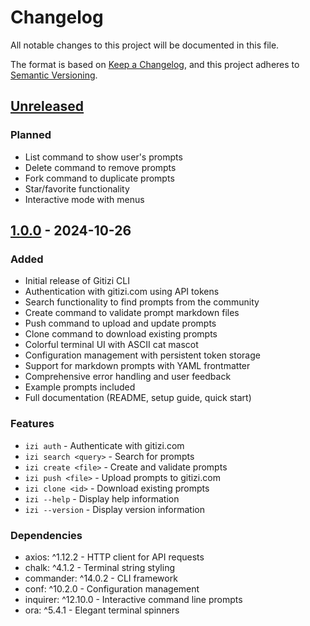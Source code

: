 # Changelog

All notable changes to this project will be documented in this file.

The format is based on [Keep a Changelog](https://keepachangelog.com/en/1.0.0/),
and this project adheres to [Semantic Versioning](https://semver.org/spec/v2.0.0.html).

## [Unreleased]

### Planned
- List command to show user's prompts
- Delete command to remove prompts
- Fork command to duplicate prompts
- Star/favorite functionality
- Interactive mode with menus

## [1.0.0] - 2024-10-26

### Added
- Initial release of Gitizi CLI
- Authentication with gitizi.com using API tokens
- Search functionality to find prompts from the community
- Create command to validate prompt markdown files
- Push command to upload and update prompts
- Clone command to download existing prompts
- Colorful terminal UI with ASCII cat mascot
- Configuration management with persistent token storage
- Support for markdown prompts with YAML frontmatter
- Comprehensive error handling and user feedback
- Example prompts included
- Full documentation (README, setup guide, quick start)

### Features
- `izi auth` - Authenticate with gitizi.com
- `izi search <query>` - Search for prompts
- `izi create <file>` - Create and validate prompts
- `izi push <file>` - Upload prompts to gitizi.com
- `izi clone <id>` - Download existing prompts
- `izi --help` - Display help information
- `izi --version` - Display version information

### Dependencies
- axios: ^1.12.2 - HTTP client for API requests
- chalk: ^4.1.2 - Terminal string styling
- commander: ^14.0.2 - CLI framework
- conf: ^10.2.0 - Configuration management
- inquirer: ^12.10.0 - Interactive command line prompts
- ora: ^5.4.1 - Elegant terminal spinners

[Unreleased]: https://github.com/gitizi/gitizi-cli/compare/v1.0.0...HEAD
[1.0.0]: https://github.com/gitizi/gitizi-cli/releases/tag/v1.0.0
